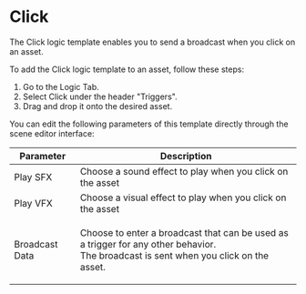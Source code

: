 # Click

The Click logic template enables you to send a broadcast when you click on an asset.&#x20;

To add the Click logic template to an asset, follow these steps:

1. Go to the Logic Tab.
2. Select Click under the header "Triggers".
3. Drag and drop it onto the desired asset.

You can edit the following parameters of this template directly through the scene editor interface:

| Parameter      | Description                                                                                                                                     |
| -------------- | ----------------------------------------------------------------------------------------------------------------------------------------------- |
| Play SFX       | Choose a sound effect to play when you click on the asset                                                                                       |
| Play  VFX      | Choose a visual effect to play when you click on the asset                                                                                      |
| Broadcast Data | <p>Choose to enter a broadcast that can be used as a trigger for any other behavior. <br>The broadcast is sent when you click on the asset.</p> |
